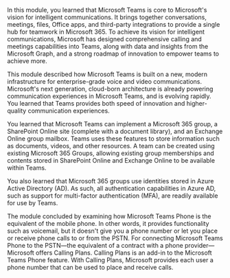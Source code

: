 In this module, you learned that Microsoft Teams is core to Microsoft's vision for intelligent communications. It brings together conversations, meetings, files, Office apps, and third-party integrations to provide a single hub for teamwork in Microsoft 365. To achieve its vision for intelligent communications, Microsoft has designed comprehensive calling and meetings capabilities into Teams, along with data and insights from the Microsoft Graph, and a strong roadmap of innovation to empower teams to achieve more.

This module described how Microsoft Teams is built on a new, modern infrastructure for enterprise-grade voice and video communications. Microsoft's next generation, cloud-born architecture is already powering communication experiences in Microsoft Teams, and is evolving rapidly. You learned that Teams provides both speed of innovation and higher-quality communication experiences.

You learned that Microsoft Teams can implement a Microsoft 365 group, a SharePoint Online site (complete with a document library), and an Exchange Online group mailbox. Teams uses these features to store information such as documents, videos, and other resources. A team can be created using existing Microsoft 365 Groups, allowing existing group memberships and contents stored in SharePoint Online and Exchange Online to be available within Teams.

You also learned that Microsoft 365 groups use identities stored in Azure Active Directory (AD). As such, all authentication capabilities in Azure AD, such as support for multi-factor authentication (MFA), are readily available for use by Teams.

The module concluded by examining how Microsoft Teams Phone is the equivalent of the mobile phone. In other words, it provides functionality such as voicemail, but it doesn't give you a phone number or let you place or receive phone calls to or from the PSTN. For connecting Microsoft Teams Phone to the PSTN—the equivalent of a contract with a phone provider—Microsoft offers Calling Plans. Calling Plans is an add-in to the Microsoft Teams Phone feature. With Calling Plans, Microsoft provides each user a phone number that can be used to place and receive calls.
